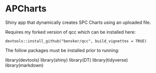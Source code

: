 # APCharts
Shiny app that dynamically creates SPC Charts using an uploaded file.

Requires my forked version of qcc which can be installed here:

    devtools::install_github("bensker/qcc", build_vignettes = TRUE)

The follow packages must be installed prior to running:

   library(devtools)
   library(shiny)
   library(DT)
   library(tidyverse)
   library(markdown)

